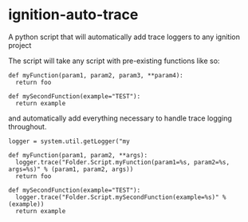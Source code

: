 # ignition-auto-trace
A python script that will automatically add trace loggers to any ignition project

The script will take any script with pre-existing functions like so:
```
def myFunction(param1, param2, param3, **param4):
  return foo
  
def mySecondFunction(example="TEST"):
  return example
```

and automatically add everything necessary to handle trace logging throughout.

```
logger = system.util.getLogger("my

def myFunction(param1, param2, **args):
  logger.trace("Folder.Script.myFunction(param1=%s, param2=%s, args=%s)" % (param1, param2, args))
  return foo
  
def mySecondFunction(example="TEST"):
  logger.trace("Folder.Script.mySecondFunction(example=%s)" % (example))
  return example
```
